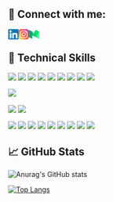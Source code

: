 <!--
**sunilluhana/sunilluhana** is a ✨ _special_ ✨ repository because its `README.md` (this file) appears on your GitHub profile.

Here are some ideas to get you started:

- 🔭 I’m currently working on ...
- 🌱 I’m currently learning ...
- 👯 I’m looking to collaborate on ...
- 🤔 I’m looking for help with ...
- 💬 Ask me about ...
- 📫 How to reach me: ...
- 😄 Pronouns: ...
- ⚡ Fun fact: ...
-->

<!-- <p align="center">
  <a href="https://www.yushi.dev/" target="_blank" rel="noreferrer"><img src="https://user-images.githubusercontent.com/75753187/123350185-74ce0900-d528-11eb-848d-d92955dbb944.png" alt="my banner"></a>
</p>

<h3 align="center">
Hi there, I'm <a href="https://www.yushi.dev/" target="_blank" rel="noreferrer">Yu</a> 👋
</h3>

<h2 align="center">
I'm a Full-Stack Web Developer 💻, Photographer 📸, and Designer 🎨!
</h2> 

I love the entire process of developing creative websites. I love the challenge of finding caches and spending time to meet new people. Learning how people hide things and where people are likely to look. -->


## 🤝 Connect with me:

<a href="https://www.linkedin.com/in/sunil-luhana-92083212b/" target="_blank"><img align="left" src="https://raw.githubusercontent.com/sunilluhana/sunilluhana/main/images/linkedin.svg" alt="icon | LinkedIn" width="21px"/></a>

<a href="https://www.linkedin.com/in/sunil-luhana-92083212b/" target="_blank"><img align="left" src="https://raw.githubusercontent.com/sunilluhana/sunilluhana/main/images/instagram.svg" alt="icon | LinkedIn" width="21px"/></a>

<a href="https://www.linkedin.com/in/sunil-luhana-92083212b/" target="_blank"><img align="left" src="https://raw.githubusercontent.com/sunilluhana/sunilluhana/main/images/medium.svg" alt="icon | LinkedIn" width="21px"/></a>


<br />

## 💼 Technical Skills

![](https://img.shields.io/badge/Code-PHP-informational?style=flat&logo=php&color=787CB5)
![](https://img.shields.io/badge/Code-JavaScript-informational?style=flat&logo=JavaScript&color=F7DF1E)
![](https://img.shields.io/badge/Code-HTML5-informational?style=flat&logo=HTML5&color=E34F26)
![](https://img.shields.io/badge/Code-Laravel-informational?style=flat&logo=laravel&color=fb503b)
![](https://img.shields.io/badge/Code-MySQL-informational?style=flat&logo=mysql&color=124C5D)
![](https://img.shields.io/badge/Code-PostgreSQL-informational?style=flat&logo=PostgreSQL&color=336791)
![](https://img.shields.io/badge/Code-SQLite-informational?style=flat&logo=SQLite&color=003B57)
![](https://img.shields.io/badge/Code-MongoDB-informational?style=flat&logo=mongodb&color=049024)
![](https://img.shields.io/badge/Code-React-informational?style=flat&logo=react&color=61DAFB)


![](https://img.shields.io/badge/Code-Firebase-informational?style=flat&logo=firebase&color=039BE5)

![](https://img.shields.io/badge/Style-Bootstrap-informational?style=flat&logo=Bootstrap&color=7952B3)
![](https://img.shields.io/badge/Style-CSS3-informational?style=flat&logo=CSS3&color=1572B6)

![](https://img.shields.io/badge/Tools-Insomnia-informational?style=flat&logo=insomnia&color=5849BE)
![](https://img.shields.io/badge/Tools-Git-informational?style=flat&logo=Git&color=F05032)
![](https://img.shields.io/badge/Tools-GitHub-informational?style=flat&logo=GitHub&color=181717)
![](https://img.shields.io/badge/Tools-Bitbucket-informational?style=flat&logo=bitbucket&color=2580F7)
![](https://img.shields.io/badge/Tools-Redis-informational?style=flat&logo=redis&color=D12B1F)
![](https://img.shields.io/badge/Tools-Figma-informational?style=flat&logo=Figma&color=F24E1E)
![](https://img.shields.io/badge/Tools-NPM-informational?style=flat&logo=NPM&color=CB3837)
![](https://img.shields.io/badge/Tools-Heroku-informational?style=flat&logo=Heroku&color=430098)
![](https://img.shields.io/badge/Tools-Netlify-informational?style=flat&logo=netlify&color=00C7B7)



<!-- ## 📝 Latest Blog Posts -->

## 📈 GitHub Stats 

![Anurag's GitHub stats](https://github-readme-stats.vercel.app/api?username=sunilluhana&show_icons=true&theme=radical)

<!-- [![Anurag’s github stats](https://github-readme-stats.vercel.app/api?username=sunilluhana)](https://github.com/sunilluhana) -->
[![Top Langs](https://github-readme-stats.vercel.app/api/top-langs/?username=sunilluhana&layout=compact)](https://github.com/sunilluhana)
